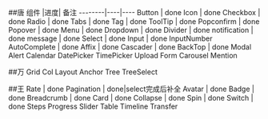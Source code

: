 ##唐
组件    |进度| 备注
--------|----|----
Button  |  done
Icon  |  done
Checkbox  |  done
Radio  |  done
Tabs | done
Tag | done
ToolTip | done
Popconfirm | done
Popover | done
Menu | done
Dropdown | done
Divider | done
notification | done
message | done
Select | done
Input | done
InputNumber
AutoComplete | done
Affix | done
Cascader | done
BackTop | done
Modal
Alert
Calendar
DatePicker
TimePicker
Upload
Form
Carousel
Mention

##万
Grid
Col
Layout
Anchor
Tree
TreeSelect

##王
Rate  |  done
Pagination  |  done|select完成后补全
Avatar  |  done
Badge  |  done
Breadcrumb |  done
Card  | done
Collapse | done
Spin | done
Switch | done
Steps
Progress
Slider
Table
Timeline
Transfer









